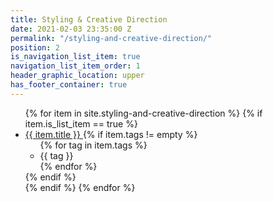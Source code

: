 ```yaml
---
title: Styling & Creative Direction
date: 2021-02-03 23:35:00 Z
permalink: "/styling-and-creative-direction/"
position: 2
is_navigation_list_item: true
navigation_list_item_order: 1
header_graphic_location: upper
has_footer_container: true
---
```


<!-- {% include page_header.html %} -->
<ul class="content_container-project_list_wrapper-client_list_wrapper">
	{% for item in site.styling-and-creative-direction %}
		{% if item.is_list_item == true %}
			<li class="project_list_wrapper-client_list_wrapper-project_list_item-client_list_item">
				<a class="--anchor_styling --standard_text_styling --text_styling_3" href="{{ item.url }}">
					{{ item.title }}
				</a>
				{% if item.tags != empty %}
					<ul class="project_list_wrapper-client_list_wrapper-tag_list_wrapper">
						{% for tag in item.tags %}
							<li class="tag_list_wrapper-tag_list_item">
								{{ tag }}
							</li>
						{% endfor %}
					</ul>
				{% endif %}
			</li>
		{% endif %}
	{% endfor %}
</ul>
